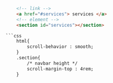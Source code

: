 ```html
	<!-- link -->
	<a href="#services"> services </a>
	<!-- element -->
	<section id="services"></section>

```css
	html{
		scroll-behavior : smooth;
	}
	.section{
		/* navbar height */
		scroll-margin-top : 4rem;
	}
